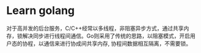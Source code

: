 # Learn golang

对于高并发的后台服务，C/C++经常以多线程，非阻塞异步方式，通过共享内存，锁解决同步进行线程间通信。Go则采用了传统的思路，以阻塞模式，开启用户态的协程，以通信来进行协成间共享内存, 协程间数据相互隔离，不需要锁。

